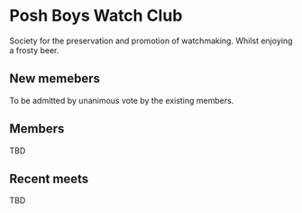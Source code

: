 # Posh Boys Watch Club
Society for the preservation and promotion of watchmaking. Whilst enjoying a frosty beer.

## New memebers
To be admitted by unanimous vote by the existing members.

## Members
TBD

## Recent meets
TBD

